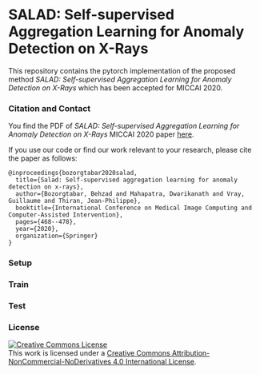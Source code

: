 # SALAD: Self-supervised Aggregation Learning for Anomaly Detection on X-Rays

This repository contains the pytorch implementation of the proposed method *SALAD: Self-supervised Aggregation Learning for Anomaly Detection on X-Rays* which has been accepted for MICCAI 2020.

### Citation and Contact

You find the PDF of *SALAD: Self-supervised Aggregation Learning for Anomaly Detection on X-Rays* MICCAI 2020 paper [here](https://cibm.ch/wp-content/uploads/Bozorgtabar2020_Chapter_SALADSelf-supervisedAggregatio.pdf).

If you use our code or find our work relevant to your research, please cite the paper as follows:

```
@inproceedings{bozorgtabar2020salad,
  title={Salad: Self-supervised aggregation learning for anomaly detection on x-rays},
  author={Bozorgtabar, Behzad and Mahapatra, Dwarikanath and Vray, Guillaume and Thiran, Jean-Philippe},
  booktitle={International Conference on Medical Image Computing and Computer-Assisted Intervention},
  pages={468--478},
  year={2020},
  organization={Springer}
}
```

### Setup

### Train

### Test

### License

<a rel="license" href="http://creativecommons.org/licenses/by-nc-nd/4.0/"><img alt="Creative Commons License" style="border-width:0" src="https://i.creativecommons.org/l/by-nc-nd/4.0/88x31.png" /></a><br />This work is licensed under a <a rel="license" href="http://creativecommons.org/licenses/by-nc-nd/4.0/">Creative Commons Attribution-NonCommercial-NoDerivatives 4.0 International License</a>.
